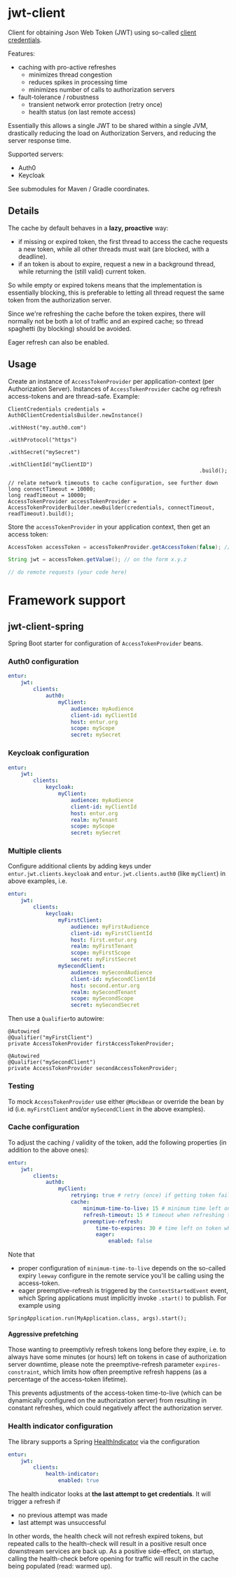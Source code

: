 # jwt-client

Client for obtaining Json Web Token (JWT) using so-called [client credentials]. 

Features:

 * caching with pro-active refreshes 
    * minimizes thread congestion
    * reduces spikes in processing time
    * minimizes number of calls to authorization servers
 * fault-tolerance / robustness
    * transient network error protection (retry once)
    * health status (on last remote access)

Essentially this allows a single JWT to be shared within a single JVM, drastically reducing the load on Authorization Servers, and reducing the server response time.

Supported servers:

 * Auth0
 * Keycloak

See submodules for Maven / Gradle coordinates.

## Details 
    
The cache by default behaves in a __lazy, proactive__  way:

 * if missing or expired token, the first thread to access the cache requests a new token, while all other threads must wait (are blocked, with a deadline). 
 * if an token is about to expire, request a new in a background thread, while returning the (still valid) current token.

So while empty or expired tokens means that the implementation is essentially blocking, this is preferable to letting all thread request the same token from the authorization server.

Since we're refreshing the cache before the token expires, there will normally not be both a lot of traffic and an expired cache; so thread spaghetti (by blocking) should be avoided.

Eager refresh can also be enabled.

## Usage
Create an instance of `AccessTokenProvider` per application-context (per Authorization Server). Instances of `AccessTokenProvider` cache og refresh access-tokens and are thread-safe. Example:

```
ClientCredentials credentials = Auth0ClientCredentialsBuilder.newInstance()
                                                             .withHost("my.auth0.com")
                                                             .withProtocol("https")
                                                             .withSecret("mySecret")
                                                             .withClientId("myClientID")
                                                             .build();

// relate network timeouts to cache configuration, see further down
long connectTimeout = 10000; 
long readTimeout = 10000;
AccessTokenProvider accessTokenProvider = AccessTokenProviderBuilder.newBuilder(credentials, connectTimeout, readTimeout).build();
```

Store the `accessTokenProvider` in your application context, then get an access token:

```java
AccessToken accessToken = accessTokenProvider.getAccessToken(false); // or true for force refresh token

String jwt = accessToken.getValue(); // on the form x.y.z

// do remote requests (your code here)
```

# Framework support

## jwt-client-spring
Spring Boot starter for configuration of `AccessTokenProvider` beans.

### Auth0 configuration

```yaml
entur:
    jwt:
        clients:
            auth0:
                myClient:
                    audience: myAudience
                    client-id: myClientId
                    host: entur.org
                    scope: myScope
                    secret: mySecret
```

### Keycloak configuration

```yaml
entur:
    jwt:
        clients:
            keycloak:
                myClient:
                    audience: myAudience
                    client-id: myClientId
                    host: entur.org
                    realm: myTenant
                    scope: myScope
                    secret: mySecret
```

### Multiple clients
Configure additional clients by adding keys under `entur.jwt.clients.keycloak` and `entur.jwt.clients.auth0` (like `myClient`) in above examples, i.e.

```yaml
entur:
    jwt:
        clients:
            keycloak:
                myFirstClient:
                    audience: myFirstAudience
                    client-id: myFirstClientId
                    host: first.entur.org
                    realm: myFirstTenant
                    scope: myFirstScope
                    secret: myFirstSecret
                mySecondClient:
                    audience: mySecondAudience
                    client-id: mySecondClientId
                    host: second.entur.org
                    realm: mySecondTenant
                    scope: mySecondScope
                    secret: mySecondSecret
```

Then use a `Qualifier`to autowire:

```
@Autowired
@Qualifier("myFirstClient")
private AccessTokenProvider firstAccessTokenProvider;

@Autowired
@Qualifier("mySecondClient")
private AccessTokenProvider secondAccessTokenProvider;
```

### Testing
To mock `AccessTokenProvider` use either `@MockBean` or override the bean by id (i.e. `myFirstClient` and/or `mySecondClient` in the above examples).

### Cache configuration
To adjust the caching / validity of the token, add the following properties (in addition to the above ones):

```yaml
entur:
    jwt:
        clients:
            auth0:
                myClient:
                    retrying: true # retry (once) if getting token fails                    
                    cache:
                        minimum-time-to-live: 15 # minimum time left on token (seconds)
                        refresh-timeout: 15 # timeout when refreshing the token (seconds)
                        preemptive-refresh:
                            time-to-expires: 30 # time left on token when refreshing in the background (seconds)
                            eager:
                                enabled: false
```

Note that

 * proper configuration of `minimum-time-to-live` depends on the so-called expiry `leeway` configure in the remote service you'll be calling using the access-token.
 * eager preemptive-refresh is triggered by the `ContextStartedEvent` event, which Spring applications must implicitly invoke `.start()` to publish. For example using

```
SpringApplication.run(MyApplication.class, args).start();
```

#### Aggressive prefetching
Those wanting to preemptivly refresh tokens long before they expire, i.e. to always have some minutes (or hours) left on tokens in case of authorization server downtime, 
please note the preemptive-refresh parameter `expires-constraint`, which limits how often preemptive refresh happens (as a percentage of the access-token lifetime). 

This prevents adjustments of the access-token time-to-live (which can be dynamically configured on the authorization server) from resulting in constant refreshes, 
which could negatively affect the authorization server.

### Health indicator configuration
The library supports a Spring [HealthIndicator](https://docs.spring.io/spring-boot/docs/current/api/org/springframework/boot/actuate/health/HealthIndicator.html) via the configuration

```yaml
entur:
    jwt:
        clients:
            health-indicator:
                enabled: true
```

The health indicator looks at __the last attempt to get credentials__. It will trigger a refresh if

 * no previous attempt was made
 * last attempt was unsuccessful

In other words, the health check will not refresh expired tokens, but repeated calls to the health-check will result in a positive result once downstream services are back up. As a positive side-effect, on startup, calling the health-check before opening for traffic will result in the cache being populated (read: warmed up).

[client credentials]: https://auth0.com/docs/flows/concepts/client-credentials
